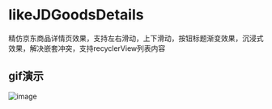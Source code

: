 # likeJDGoodsDetails
精仿京东商品详情页效果，支持左右滑动，上下滑动，按钮标题渐变效果，沉浸式效果，解决嵌套冲突，支持recyclerView列表内容

## gif演示
![image](https://github.com/kaxi4it/likeJDGoodsDetails/blob/master/gif/2.gif)
